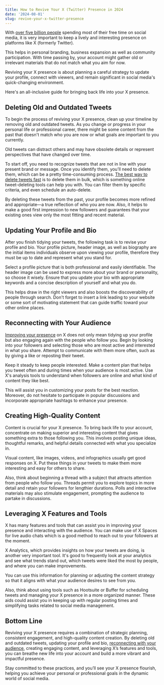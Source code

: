 ```yaml
---
title: How to Revive Your X (Twitter) Presence in 2024
date: '2024-08-01'
slug: revive-your-x-twitter-presence
---
```

<!-- wp:paragraph -->
<p>With <a href="https://www.smartinsights.com/social-media-marketing/social-media-strategy/new-global-social-media-research/">over five billion people</a> spending most of their free time on social media, it is very important to keep a lively and interesting presence on platforms like X (formerly Twitter). </p>
<!-- /wp:paragraph -->

<!-- wp:paragraph -->
<p>This helps in personal branding, business expansion as well as community participation. With time passing by, your account might gather old or irrelevant materials that do not match what you aim for now.</p>
<!-- /wp:paragraph -->

<!-- wp:paragraph -->
<p>Reviving your X presence is about planning a careful strategy to update your profile, connect with viewers, and remain significant in social media's quick-changing environment. </p>
<!-- /wp:paragraph -->

<!-- wp:paragraph -->
<p>Here's an all-inclusive guide for bringing back life into your X presence. </p>
<!-- /wp:paragraph -->

<!-- wp:heading -->
<h2 class="wp-block-heading">Deleting Old and Outdated Tweets</h2>
<!-- /wp:heading -->

<!-- wp:paragraph -->
<p>To begin the process of reviving your X presence, clean up your timeline by removing old and outdated tweets. As you change or progress in your personal life or professional career, there might be some content from the past that doesn't match who you are now or what goals are important to you currently. </p>
<!-- /wp:paragraph -->

<!-- wp:paragraph -->
<p>Old tweets can distract others and may have obsolete details or represent perspectives that have changed over time.</p>
<!-- /wp:paragraph -->

<!-- wp:paragraph -->
<p>To start off, you need to recognize tweets that are not in line with your present brand or message. Once you identify them, you’ll need to delete them, which can be a pretty time-consuming process. <a href="https://www.tweeteraser.com/">The best way to delete tweets fast</a> is to delete them in bulk, which is something online tweet-deleting tools can help you with. You can filter them by specific criteria, and even schedule an auto-delete.&nbsp;</p>
<!-- /wp:paragraph -->

<!-- wp:paragraph -->
<p>By deleting these tweets from the past, your profile becomes more refined and appropriate—a true reflection of who you are now. Also, it helps to make a good first impression to new followers and guarantees that your existing ones view only the most fitting and recent material.</p>
<!-- /wp:paragraph -->

<!-- wp:heading -->
<h2 class="wp-block-heading">Updating Your Profile and Bio</h2>
<!-- /wp:heading -->

<!-- wp:paragraph -->
<p>After you finish tidying your tweets, the following task is to revise your profile and bio. Your profile picture, header image, as well as biography are the initial items individuals observe upon viewing your profile, therefore they must be up to date and represent what you stand for.</p>
<!-- /wp:paragraph -->

<!-- wp:paragraph -->
<p>Select a profile picture that is both professional and easily identifiable. The header image can be used to express more about your brand or personality, so choose it wisely. Ensure that you update your bio with appropriate keywords and a concise description of yourself and what you do. </p>
<!-- /wp:paragraph -->

<!-- wp:paragraph -->
<p>This helps draw in the right viewers and also boosts the discoverability of people through search. Don't forget to insert a link leading to your website or some sort of motivating statement that can guide traffic toward your other online places.</p>
<!-- /wp:paragraph -->

<!-- wp:heading -->
<h2 class="wp-block-heading">Reconnecting with Your Audience</h2>
<!-- /wp:heading -->

<!-- wp:paragraph -->
<p><a href="https://www.waytoidea.com/increase-social-media-presence/" data-type="post" data-id="5929">Improving your presence</a> on X does not only mean tidying up your profile but also engaging again with the people who follow you. Begin by looking into your followers and selecting those who are most active and interested in what you share. Attempt to communicate with them more often, such as by giving a like or reposting their tweet.</p>
<!-- /wp:paragraph -->

<!-- wp:paragraph -->
<p>Keep it steady to keep people interested. Make a content plan that helps you tweet often and during times when your audience is most active. Use X's analysis tools to understand when followers are online and what kind of content they like best. </p>
<!-- /wp:paragraph -->

<!-- wp:paragraph -->
<p>This will assist you in customizing your posts for the best reaction. Moreover, do not hesitate to participate in popular discussions and incorporate appropriate hashtags to enhance your presence.</p>
<!-- /wp:paragraph -->

<!-- wp:heading -->
<h2 class="wp-block-heading">Creating High-Quality Content</h2>
<!-- /wp:heading -->

<!-- wp:paragraph -->
<p>Content is crucial for your X presence. To bring back life to your account, concentrate on making superior and interesting content that gives something extra to those following you. This involves posting unique ideas, thoughtful remarks, and helpful details connected with what you specialize in.</p>
<!-- /wp:paragraph -->

<!-- wp:paragraph -->
<p>Visual content, like images, videos, and infographics usually get good responses on X. Put these things in your tweets to make them more interesting and easy for others to share. </p>
<!-- /wp:paragraph -->

<!-- wp:paragraph -->
<p>Also, think about beginning a thread with a subject that attracts attention from people who follow you. Threads permit you to explore topics in more detail and retain your followers for lengthier durations. Polls and interactive materials may also stimulate engagement, prompting the audience to partake in discussions.</p>
<!-- /wp:paragraph -->

<!-- wp:heading -->
<h2 class="wp-block-heading">Leveraging X Features and Tools</h2>
<!-- /wp:heading -->

<!-- wp:paragraph -->
<p>X has many features and tools that can assist you in improving your presence and interacting with the audience. You can make use of X Spaces for live audio chats which is a good method to reach out to your followers at the moment.</p>
<!-- /wp:paragraph -->

<!-- wp:paragraph -->
<p>X Analytics, which provides insights on how your tweets are doing, is another very important tool. It's good to frequently look at your analytics and see what trends stand out, which tweets were liked the most by people, and where you can make improvements. </p>
<!-- /wp:paragraph -->

<!-- wp:paragraph -->
<p>You can use this information for planning or adjusting the content strategy so that it aligns with what your audience desires to see from you. </p>
<!-- /wp:paragraph -->

<!-- wp:paragraph -->
<p>Also, think about using tools such as Hootsuite or Buffer for scheduling tweets and managing your X presence in a more organized manner. These aids could assist you in keeping up with regular posting times and simplifying tasks related to social media management.</p>
<!-- /wp:paragraph -->

<!-- wp:heading -->
<h2 class="wp-block-heading">Bottom Line</h2>
<!-- /wp:heading -->

<!-- wp:paragraph -->
<p>Reviving your X presence requires a combination of strategic planning, consistent engagement, and high-quality content creation. By deleting old and outdated tweets, updating your profile and bio, <a href="https://www.forbes.com/sites/forbescommunicationscouncil/2022/01/26/dont-tell-me-what-to-do-connecting-with-your-audience/">reconnecting with your audience</a>, creating engaging content, and leveraging X’s features and tools, you can breathe new life into your account and build a more vibrant and impactful presence. </p>
<!-- /wp:paragraph -->

<!-- wp:paragraph -->
<p>Stay committed to these practices, and you’ll see your X presence flourish, helping you achieve your personal or professional goals in the dynamic world of social media.</p>
<!-- /wp:paragraph -->

